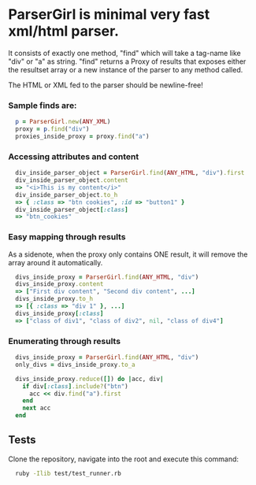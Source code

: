 # ParserGirl is minimal very fast xml/html parser.

It consists of exactly one method, "find" which will take a tag-name like "div"
or "a" as string. "find" returns a Proxy of results that exposes either the
resultset array or a new instance of the parser to any method called.

The HTML or XML fed to the parser should be newline-free!

### Sample finds are:

```ruby
  p = ParserGirl.new(ANY_XML)
  proxy = p.find("div")
  proxies_inside_proxy = proxy.find("a")
```

### Accessing attributes and content

```ruby
  div_inside_parser_object = ParserGirl.find(ANY_HTML, "div").first
  div_inside_parser_object.content
  => "<i>This is my content</i>"
  div_inside_parser_object.to_h
  => { :class => "btn cookies", :id => "button1" }
  div_inside_parser_object[:class]
  => "btn_cookies"
```

### Easy mapping through results

As a sidenote, when the proxy only contains ONE result, it will remove the
array around it automatically.

```ruby
  divs_inside_proxy = ParserGirl.find(ANY_HTML, "div")
  divs_inside_proxy.content
  => ["First div content", "Second div content", ...]
  divs_inside_proxy.to_h
  => [{ :class => "div 1" }, ...]
  divs_inside_proxy[:class]
  => ["class of div1", "class of div2", nil, "class of div4"]
```

### Enumerating through results

```ruby
  divs_inside_proxy = ParserGirl.find(ANY_HTML, "div")
  only_divs = divs_inside_proxy.to_a

  divs_inside_proxy.reduce([]) do |acc, div|
    if div[:class].include?("btn")
      acc << div.find("a").first
    end
    next acc
  end
```

## Tests

Clone the repository, navigate into the root and execute this command:

```bash
  ruby -Ilib test/test_runner.rb
```
